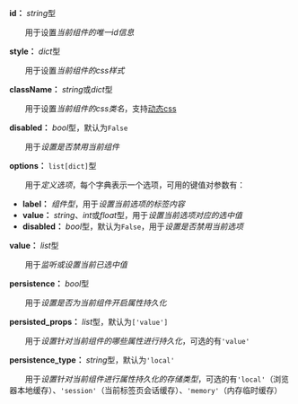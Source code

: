 **id：** *string*型

　　用于设置*当前组件的唯一id信息*

**style：** *dict*型

　　用于设置*当前组件的css样式*

**className：** *string*或*dict*型

　　用于设置*当前组件的css类名*，支持[动态css](/advanced-classname)

**disabled：** *bool*型，默认为`False`

　　用于*设置是否禁用当前组件*

**options：** `list[dict]`型

　　用于*定义选项*，每个字典表示一个选项，可用的键值对参数有：

- **label：** *组件型*，用于*设置当前选项的标签内容*
- **value：** *string*、*int*或*float*型，用于*设置当前选项对应的选中值*
- **disabled：** *bool*型，默认为`False`，用于*设置是否禁用当前选项*

**value：** *list*型

　　用于*监听或设置当前已选中值*

**persistence：** *bool*型

　　用于*设置是否为当前组件开启属性持久化*

**persisted_props：** *list*型，默认为`['value']`

　　用于*设置针对当前组件的哪些属性进行持久化*，可选的有`'value'`

**persistence_type：** *string*型，默认为`'local'`

　　用于*设置针对当前组件进行属性持久化的存储类型*，可选的有`'local'`（浏览器本地缓存）、`'session'`（当前标签页会话缓存）、`'memory'`（内存临时缓存）
